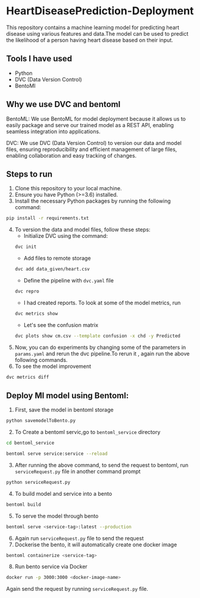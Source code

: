 # HeartDiseasePrediction-Deployment

This repository contains a machine learning model for predicting heart disease using various features and data.The model can be used to predict the likelihood of a person having heart disease based on their input.


## Tools I have used

- Python
- DVC (Data Version Control)
- BentoMl
## Why we use DVC and bentoml
BentoML: We use BentoML for model deployment because it allows us to easily package and serve our trained model as a REST API, enabling seamless integration into applications.

DVC: We use DVC (Data Version Control) to version our data and model files, ensuring reproducibility and efficient management of large files, enabling collaboration and easy tracking of changes. 

## Steps to run
1. Clone this repository to your local machine.
2. Ensure you have Python (>=3.6) installed.
3. Install the necessary Python packages by  running the following command:
```bash
pip install -r requirements.txt
```
4. To version the data and model files, follow these steps:
    - Initialize DVC using the command:
    ```bash
    dvc init
    ```
    - Add files to remote storage
    ```bash
    dvc add data_given/heart.csv
    ```
    - Define the pipeline with `dvc.yaml` file
    ```bash
    dvc repro
    ```
    - I had created reports. To look at some of the model metrics, run
    ```bash
    dvc metrics show
    ```
    - Let's see the confusion matrix
    ```bash
    dvc plots show cm.csv --template confusion -x chd -y Predicted
    ```
5. Now, you can do experiments by changing some of the parameters in `params.yaml` and rerun the dvc pipeline.To rerun it , again run the above following commands.
6. To see the model improvement
```bash
dvc metrics diff
```
## Deploy Ml model using Bentoml:
1. First, save the model in bentoml storage
```bash
python savemodelToBento.py
```
2. To Create a bentoml servic,go to `bentoml_service` directory
```bash
cd bentoml_service
```
```bash
bentoml serve service:service --reload
```
3. After running the above command, to send the request to bentoml, run `serviceRequest.py` file in another command prompt
```bash
python serviceRequest.py
```
4. To build model and service into a bento
```bash
bentoml build
```
5. To serve the model through bento
```bash
bentoml serve <service-tag>:latest --production
```
6. Again run `serviceRequest.py` file to send the request
7. Dockerise the bento, it will automatically create one docker image
```bash
bentoml containerize <service-tag>
``` 
8. Run bento service via Docker
```bash
docker run -p 3000:3000 <docker-image-name>
```
Again send the request by running `serviceRequest.py` file.

